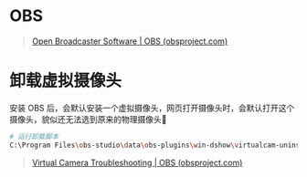 # OBS

> [Open Broadcaster Software | OBS (obsproject.com)](https://obsproject.com/)

# 卸载虚拟摄像头

安装 OBS 后，会默认安装一个虚拟摄像头，网页打开摄像头时，会默认打开这个摄像头，貌似还无法选到原来的物理摄像头:dog:

```bash
# 运行卸载脚本
C:\Program Files\obs-studio\data\obs-plugins\win-dshow\virtualcam-uninstall.bat
```

> [Virtual Camera Troubleshooting | OBS (obsproject.com)](https://obsproject.com/kb/virtual-camera-troubleshooting)